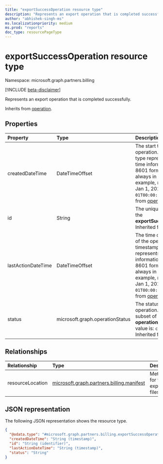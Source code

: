 ```yaml
---
title: "exportSuccessOperation resource type"
description: "Represents an export operation that is completed successfully."
author: "abhishek-singh-ms"
ms.localizationpriority: medium
ms.prod: "reports"
doc_type: resourcePageType
---
```


# exportSuccessOperation resource type

Namespace: microsoft.graph.partners.billing

[!INCLUDE [beta-disclaimer](../../includes/beta-disclaimer.md)]

Represents an export operation that is completed successfully.

Inherits from [operation](../resources/partners-billing-operation.md).

## Properties

|Property|Type|Description|
|:---|:---|:---|
|createdDateTime|DateTimeOffset|The start time of the operation. The timestamp type represents date and time information using ISO 8601 format and is always in UTC. For example, midnight UTC on Jan 1, 2014 is `2014-01-01T00:00:00Z`. Inherited from [operation](../resources/partners-billing-operation.md).|
|id|String|The unique identifier for the **exportSuccessOperation**. Inherited from [operation](../resources/partners-billing-operation.md).|
|lastActionDateTime|DateTimeOffset|The time of the last action of the operation. The timestamp type represents date and time information using ISO 8601 format and is always in UTC. For example, midnight UTC on Jan 1, 2014 is `2014-01-01T00:00:00Z`. Inherited from [operation](../resources/partners-billing-operation.md).|
|status|microsoft.graph.operationStatus|The status of the operation. Supports a subset of the values for **operationStatus**. Possible value is: `completed`. Inherited from [operation](../resources/partners-billing-operation.md).|

## Relationships

|Relationship|Type|Description|
|:---|:---|:---|
|resourceLocation|[microsoft.graph.partners.billing.manifest](../resources/partners-billing-manifest.md)|Metadata for the exported files.|

## JSON representation

The following JSON representation shows the resource type.

<!-- {
  "blockType": "resource",
  "keyProperty": "id",
  "@odata.type": "microsoft.graph.partners.billing.exportSuccessOperation",
  "baseType": "microsoft.graph.partners.billing.operation",
  "openType": false
}
-->
``` json
{
  "@odata.type": "#microsoft.graph.partners.billing.exportSuccessOperation",
  "createdDateTime": "String (timestamp)",
  "id": "String (identifier)",
  "lastActionDateTime": "String (timestamp)",
  "status": "String"
}
```
